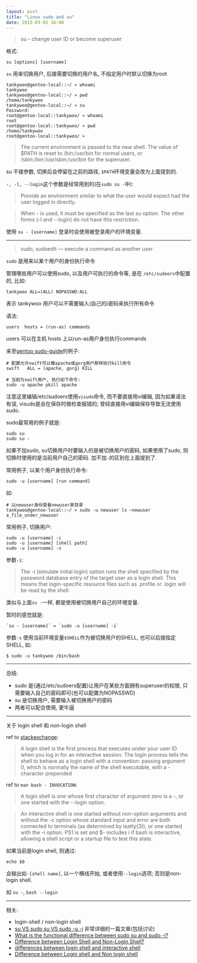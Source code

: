 ```yaml
---
layout: post
title: "Linux sudo and su"
date: 2015-03-02 16:00
---
```


> su - change user ID or become superuser

格式:

    su [options] [username]

`su` 用来切换用户, 后接需要切换的用户名, 不指定用户时默认切换为root

	tankywoo@gentoo-local::~/ » whoami
	tankywoo
	tankywoo@gentoo-local::~/ » pwd
	/home/tankywoo
	tankywoo@gentoo-local::~/ » su
	Password:
	root@gentoo-local::tankywoo/ » whoami
	root
	root@gentoo-local::tankywoo/ » pwd
	/home/tankywoo
	root@gentoo-local::tankywoo/ »

> The current environment is passed to the new shell. The value of $PATH is reset to /bin:/usr/bin for normal users, or /sbin:/bin:/usr/sbin:/usr/bin for the superuser.

su 不接参数, 切换后会停留在之前的路径, `$PATH`环境变量会改为上面提到的.

`-, -l, --login`这个参数是经常用到的(在`sudo su -`中):

> Provide an environment similar to what the user would expect had the user logged in directly.

> When - is used, it must be specified as the last su option. The other forms (-l and --login) do not have this restriction.

使用 `su - [username]` 登录时会使用被登录用户的环境变量.

---

> sudo, sudoedit — execute a command as another user

`sudo` 是用来以某个用户的身份执行命令

管理哪些用户可以使用sudo, 以及用户可执行的命令等, 是在 `/etc/sudoers`中配置的, 比如:

	tankywoo ALL=(ALL) NOPASSWD:ALL

表示 tankywoo 用户可以不需要输入(自己的)密码来执行所有命令

语法:

	users  hosts = (run-as) commands

users 可以在主机 hosts 上以run-as用户身份执行commands

来至[gentoo sudo-guide](https://www.gentoo.org/doc/zh_cn/sudo-guide.xml)的例子:

	# 配置允许swift可以像apache或gorg用户那样执行kill命令
	swift   ALL = (apache, gorg) KILL

	# 当前为swift用户, 执行如下命令:
	sudo -u apache pkill apache

注意这里编辑/etc/sudoers使用`visudo`命令, 而不要直接用vi编辑, 因为如果语法有误, visudo是会在保存时做检查报错的; 曾经直接用vi编辑保存导致无法使用sudo.

sudo最常用的例子就是:

	sudo su
	sudo su -

如果不加sudo, su切换用户时要输入的是被切换用户的密码, 如果使用了sudo, 则切换时使用的是当前用户自己的密码. 加不加`-`的区别在上面提到了.

常用例子, 以某个用户身份执行命令:

	sudo -u [username] [run command]

如:

	# 以newuser身份查看newuser家目录
	tankywoo@gentoo-local::~/ » sudo -u newuser ls ~newuser
	a_file_under_newuser

常用例子, 切换用户:

	sudo -u [username] -i
	sudo -u [username] [shell path]
	sudo -u [username] -s

参数`-i`:

> The -i (simulate initial login) option runs the shell specified by the password database entry of the
> target user as a login shell.  This means that login-specific resource files such as .profile or .login
> will be read by the shell.

类似与上面`su -`一样, 都是使用被切换用户自己的环境变量.

暂时的感觉就是:

	`su - [username]` = `sudo -u [username] -i`

参数`-s` 使用当前环境变量`$SHELL`作为被切换用户的SHELL, 也可以后接指定SHELL, 如:

	$ sudo -u tankywoo /bin/bash

---

总结:

* sudo 是(通过/etc/sudoers配置)让用户在某些方面拥有superuser的权限, 只需要输入自己的密码即可(也可以配置为NOPASSWD)
* su 是切换用户, 需要输入被切换用户的密码
* 两者可以配合使用, 更牛逼

---

关于 login shell 和 non-login shell

ref to [stackexchange](http://unix.stackexchange.com/a/46856/45725):

> A login shell is the first process that executes under your user ID when you log in for an interactive session. The login process tells the shell to behave as a login shell with a convention: passing argument 0, which is normally the name of the shell executable, with a - character prepended 

ref to `man bash - INVOCATION`:

> A login shell is one whose first character of argument zero is a -, or one started with the --login option.

> An interactive shell is one started without non-option arguments and without the -c option whose  standard  input and  error  are both connected to terminals (as determined by isatty(3)), or one started with the -i option.  PS1 is set and $- includes i if bash is interactive, allowing a shell script or a startup file to test this state.

如果当前是login shell, 则通过:

	echo $0

会输出如`-[shell name]`, 以一个横线开始, 或者使用`--login`选项; 否则是non-login shell.

如 `su -`, `bash --login`

---

相关:

* login-shell / non-login shell
* [su VS sudo su VS sudo -u -i](http://johnkpaul.tumblr.com/post/19841381351/su-vs-sudo-su-vs-sudo-u-i) 非常详细的一篇文章(包括讨论)
* [What is the functional difference between sudo su and sudo -i?](http://askubuntu.com/questions/331062/what-is-the-functional-difference-between-sudo-su-and-sudo-i)
* [Difference between Login Shell and Non-Login Shell?](http://unix.stackexchange.com/questions/38175/difference-between-login-shell-and-non-login-shell)
* [differences between login shell and interactive shell](http://stackoverflow.com/questions/18186929/differences-between-login-shell-and-interactive-shell)
* [Difference between Login shell and Non login shell](http://howtolamp.com/articles/difference-between-login-and-non-login-shell/)

